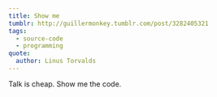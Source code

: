 ```yaml
---
title: Show me
tumblr: http://guillermonkey.tumblr.com/post/3282405321
tags:
  - source-code
  - programming
quote:
  author: Linus Torvalds
---
```


Talk is cheap. Show me the code.
